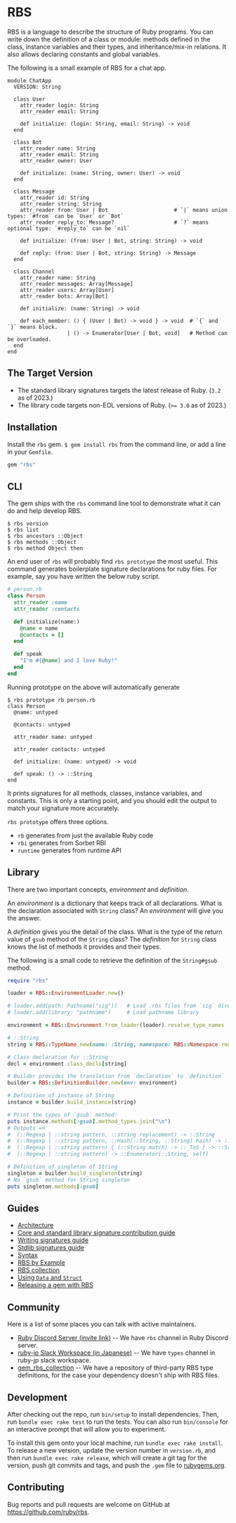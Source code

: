 # RBS

RBS is a language to describe the structure of Ruby programs.
You can write down the definition of a class or module: methods defined in the class, instance variables and their types, and inheritance/mix-in relations.
It also allows declaring constants and global variables.

The following is a small example of RBS for a chat app.

<!-- run-start:a.rbs:bundle exec rbs -I a.rbs validate -->
```rbs
module ChatApp
  VERSION: String

  class User
    attr_reader login: String
    attr_reader email: String

    def initialize: (login: String, email: String) -> void
  end

  class Bot
    attr_reader name: String
    attr_reader email: String
    attr_reader owner: User

    def initialize: (name: String, owner: User) -> void
  end

  class Message
    attr_reader id: String
    attr_reader string: String
    attr_reader from: User | Bot                     # `|` means union types: `#from` can be `User` or `Bot`
    attr_reader reply_to: Message?                   # `?` means optional type: `#reply_to` can be `nil`

    def initialize: (from: User | Bot, string: String) -> void

    def reply: (from: User | Bot, string: String) -> Message
  end

  class Channel
    attr_reader name: String
    attr_reader messages: Array[Message]
    attr_reader users: Array[User]
    attr_reader bots: Array[Bot]

    def initialize: (name: String) -> void

    def each_member: () { (User | Bot) -> void } -> void  # `{` and `}` means block.
                   | () -> Enumerator[User | Bot, void]   # Method can be overloaded.
  end
end
```
<!-- run-end -->

## The Target Version

* The standard library signatures targets the latest release of Ruby. (`3.2` as of 2023.)
* The library code targets non-EOL versions of Ruby. (`>= 3.0` as of 2023.)

## Installation

Install the `rbs` gem. `$ gem install rbs` from the command line, or add a line in your `Gemfile`.

```rb
gem "rbs"
```

## CLI

The gem ships with the `rbs` command line tool to demonstrate what it can do and help develop RBS.

```console
$ rbs version
$ rbs list
$ rbs ancestors ::Object
$ rbs methods ::Object
$ rbs method Object then
```

An end user of `rbs` will probably find `rbs prototype` the most useful. This command generates boilerplate signature declarations for ruby files. For example, say you have written the below ruby script.

```ruby
# person.rb
class Person
  attr_reader :name
  attr_reader :contacts

  def initialize(name:)
    @name = name
    @contacts = []
  end

  def speak
    "I'm #{@name} and I love Ruby!"
  end
end
```

Running prototype on the above will automatically generate

```console
$ rbs prototype rb person.rb
class Person
  @name: untyped

  @contacts: untyped

  attr_reader name: untyped

  attr_reader contacts: untyped

  def initialize: (name: untyped) -> void

  def speak: () -> ::String
end
```

It prints signatures for all methods, classes, instance variables, and constants.
This is only a starting point, and you should edit the output to match your signature more accurately.

`rbs prototype` offers three options.

- `rb` generates from just the available Ruby code
- `rbi` generates from Sorbet RBI
- `runtime` generates from runtime API

## Library

There are two important concepts, _environment_ and _definition_.

An _environment_ is a dictionary that keeps track of all declarations. What is the declaration associated with `String` class? An _environment_ will give you the answer.

A _definition_ gives you the detail of the class. What is the type of the return value of `gsub` method of the `String` class? The _definition_ for `String` class knows the list of methods it provides and their types.

The following is a small code to retrieve the definition of the `String#gsub` method.

<!-- run-start:a.rb:bundle exec ruby a.rb -->
```rb
require "rbs"

loader = RBS::EnvironmentLoader.new()

# loader.add(path: Pathname("sig"))   # Load .rbs files from `sig` directory
# loader.add(library: "pathname")     # Load pathname library

environment = RBS::Environment.from_loader(loader).resolve_type_names

# ::String
string = RBS::TypeName.new(name: :String, namespace: RBS::Namespace.root)

# Class declaration for ::String
decl = environment.class_decls[string]

# Builder provides the translation from `declaration` to `definition`
builder = RBS::DefinitionBuilder.new(env: environment)

# Definition of instance of String
instance = builder.build_instance(string)

# Print the types of `gsub` method:
puts instance.methods[:gsub].method_types.join("\n")
# Outputs =>
#  (::Regexp | ::string pattern, ::string replacement) -> ::String
#  (::Regexp | ::string pattern, ::Hash[::String, ::String] hash) -> ::String
#  (::Regexp | ::string pattern) { (::String match) -> ::_ToS } -> ::String
#  (::Regexp | ::string pattern) -> ::Enumerator[::String, self]

# Definition of singleton of String
singleton = builder.build_singleton(string)
# No `gsub` method for String singleton
puts singleton.methods[:gsub]
```
<!-- run-end -->

## Guides

- [Architecture](docs/architecture.md)
- [Core and standard library signature contribution guide](docs/CONTRIBUTING.md)
- [Writing signatures guide](docs/sigs.md)
- [Stdlib signatures guide](docs/stdlib.md)
- [Syntax](docs/syntax.md)
- [RBS by Example](docs/rbs_by_example.md)
- [RBS collection](docs/collection.md)
- [Using `Data` and `Struct`](docs/data_and_struct.md)
- [Releasing a gem with RBS](docs/gem.md)

## Community

Here is a list of some places you can talk with active maintainers.

- [Ruby Discord Server (invite link)](https://discord.gg/ad2acQFtkh) -- We have `rbs` channel in Ruby Discord server.
- [ruby-jp Slack Workspace (in Japanese)](https://ruby-jp.github.io/) -- We have `types` channel in ruby-jp slack workspace.
- [gem_rbs_collection](https://github.com/ruby/gem_rbs_collection) -- We have a repository of third-party RBS type definitions, for the case your dependency doesn't ship with RBS files.

## Development

After checking out the repo, run `bin/setup` to install dependencies. Then, run `bundle exec rake test` to run the tests. You can also run `bin/console` for an interactive prompt that will allow you to experiment.

To install this gem onto your local machine, run `bundle exec rake install`. To release a new version, update the version number in `version.rb`, and then run `bundle exec rake release`, which will create a git tag for the version, push git commits and tags, and push the `.gem` file to [rubygems.org](https://rubygems.org).

## Contributing

Bug reports and pull requests are welcome on GitHub at https://github.com/ruby/rbs.

 

